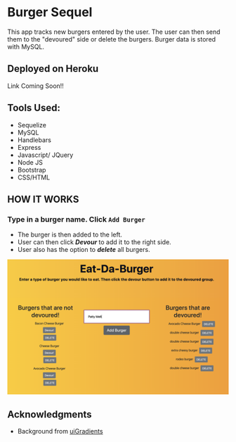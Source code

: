# Burger Sequel

This app tracks new burgers entered by the user. The user can then send them to the "devoured" side or delete the burgers. Burger data is stored with MySQL.

## Deployed on Heroku 
Link Coming Soon!!


## Tools Used: 

  * Sequelize
  * MySQL
  * Handlebars
  * Express 
  * Javascript/ JQuery 
  * Node JS
  * Bootstrap 
  * CSS/HTML

## HOW IT WORKS

### Type in a burger name. Click ```Add Burger```
* The burger is then added to the left.
* User can then click ***Devour*** to add it to the right side.
* User also has the option to ***delete*** all burgers. 

![burgerType](public/assets/img/burgerType.png)

## Acknowledgments

* Background from [uiGradients](https://uigradients.com/)